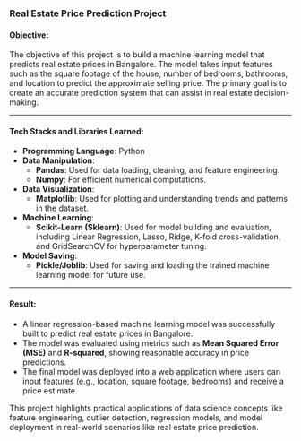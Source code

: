 ### Real Estate Price Prediction Project

#### **Objective:**
The objective of this project is to build a machine learning model that predicts real estate prices in Bangalore. The model takes input features such as the square footage of the house, number of bedrooms, bathrooms, and location to predict the approximate selling price. The primary goal is to create an accurate prediction system that can assist in real estate decision-making.

---

#### **Tech Stacks and Libraries Learned:**

- **Programming Language**: Python
- **Data Manipulation**: 
  - **Pandas**: Used for data loading, cleaning, and feature engineering.
  - **Numpy**: For efficient numerical computations.
- **Data Visualization**:
  - **Matplotlib**: Used for plotting and understanding trends and patterns in the dataset.
- **Machine Learning**: 
  - **Scikit-Learn (Sklearn)**: Used for model building and evaluation, including Linear Regression, Lasso, Ridge, K-fold cross-validation, and GridSearchCV for hyperparameter tuning.
- **Model Saving**: 
  - **Pickle/Joblib**: Used for saving and loading the trained machine learning model for future use.

---

#### **Result:**

- A linear regression-based machine learning model was successfully built to predict real estate prices in Bangalore.
- The model was evaluated using metrics such as **Mean Squared Error (MSE)** and **R-squared**, showing reasonable accuracy in price predictions.
- The final model was deployed into a web application where users can input features (e.g., location, square footage, bedrooms) and receive a price estimate.


This project highlights practical applications of data science concepts like feature engineering, outlier detection, regression models, and model deployment in real-world scenarios like real estate price prediction.
